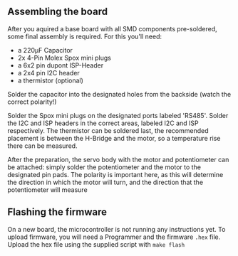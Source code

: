 ## Assembling the board

After you aquired a base board with all SMD components pre-soldered, some final assembly is required. For this you'll need:

- a 220μF Capacitor
- 2x 4-Pin Molex Spox mini plugs
- a 6x2 pin dupont ISP-Header
- a 2x4 pin I2C header
- a thermistor (optional)

Solder the capacitor into the designated holes from the backside (watch the correct polarity!)

Solder the Spox mini plugs on the designated ports labeled 'RS485'.
Solder the I2C and ISP headers in the correct areas, labeled I2C and ISP respectively.
The thermistor can be soldered last, the recommended placement is between the H-Bridge and the motor, so a temperature rise there can be measured.

After the preparation, the servo body with the motor and potentiometer can be attached: simply solder the potentiometer and the motor to the designated pin pads.
The polarity is important here, as this will determine the direction in which the motor will turn, and the direction that the potentiometer will measure

## Flashing the firmware

On a new board, the microcontroller is not running any instructions yet. To upload firmware, you will need a Programmer and the firmware `.hex` file. Upload the hex file using the supplied script with `make flash`
